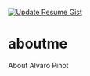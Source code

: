 [![Update Resume Gist](https://github.com/alvaropinot/aboutme/actions/workflows/gist.yml/badge.svg)](https://github.com/alvaropinot/aboutme/actions/workflows/gist.yml)

# aboutme

About Alvaro Pinot
